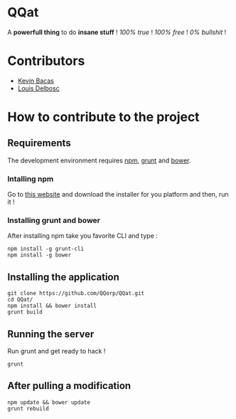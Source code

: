 # QQat
A **powerfull thing** to do **insane stuff** ! _100% true_ ! _100% free_ ! _0% bullshit_ !

# Contributors
- [Kevin Bacas](https://github.com/KevinBacas)
- [Louis Delbosc](https://github.com/LouisDelbosc)

# How to contribute to the project
## Requirements
The development environment requires [npm](https://www.npmjs.com/), [grunt](http://gruntjs.com/) and [bower](http://bower.io/).
### Intalling npm
Go to [this website](https://nodejs.org/download/) and download the installer for you platform and then, run it !

### Installing grunt and bower
After installing npm take you favorite CLI and type :
```shell
npm install -g grunt-cli
npm install -g bower
```

## Installing the application
```shell
git clone https://github.com/QQorp/QQat.git
cd QQat/
npm install && bower install
grunt build
```

## Running the server
Run grunt and get ready to hack !
```shell
grunt
```

## After pulling a modification
```shell
npm update && bower update
grunt rebuild
```
